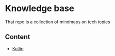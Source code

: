 # Knowledge base

That repo is a collection of mindmaps on tech topics

## Content
* [Kotlin](kotlin.md)
